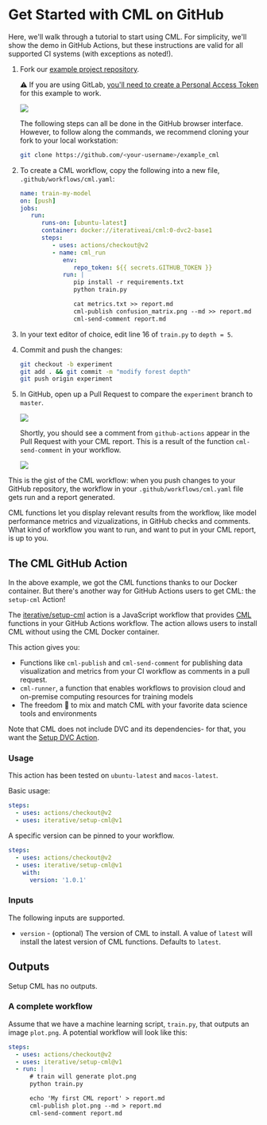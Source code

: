 # Get Started with CML on GitHub

Here, we'll walk through a tutorial to start using CML. For simplicity, we'll
show the demo in GitHub Actions, but these instructions are valid for all
supported CI systems (with exceptions as noted!).

1. Fork our
   [example project repository](https://github.com/iterative/example_cml).

   ⚠️ If you are using GitLab,
   [you'll need to create a Personal Access Token](https://github.com/iterative/cml/wiki/CML-with-GitLab#variables)
   for this example to work.

   ![](/img/fork_cml_project.png)

   The following steps can all be done in the GitHub browser interface. However,
   to follow along the commands, we recommend cloning your fork to your local
   workstation:

   ```bash
   git clone https://github.com/<your-username>/example_cml
   ```

2. To create a CML workflow, copy the following into a new file,
   `.github/workflows/cml.yaml`:

   ```yaml
   name: train-my-model
   on: [push]
   jobs:
      run:
         runs-on: [ubuntu-latest]
         container: docker://iterativeai/cml:0-dvc2-base1
         steps:
            - uses: actions/checkout@v2
            - name: cml_run
               env:
                  repo_token: ${{ secrets.GITHUB_TOKEN }}
               run: |
                  pip install -r requirements.txt
                  python train.py

                  cat metrics.txt >> report.md
                  cml-publish confusion_matrix.png --md >> report.md
                  cml-send-comment report.md
   ```

3. In your text editor of choice, edit line 16 of `train.py` to `depth = 5`.

4. Commit and push the changes:

   ```bash
   git checkout -b experiment
   git add . && git commit -m "modify forest depth"
   git push origin experiment
   ```

5. In GitHub, open up a Pull Request to compare the `experiment` branch to
   `master`.

   ![](/img/make_pr.png)

   Shortly, you should see a comment from `github-actions` appear in the Pull
   Request with your CML report. This is a result of the function
   `cml-send-comment` in your workflow.

   ![](/img/cml_first_report.png)

This is the gist of the CML workflow: when you push changes to your GitHub
repository, the workflow in your `.github/workflows/cml.yaml` file gets run and
a report generated.

CML functions let you display relevant results from the workflow, like model
performance metrics and vizualizations, in GitHub checks and comments. What kind
of workflow you want to run, and want to put in your CML report, is up to you.

## The CML GitHub Action

In the above example, we got the CML functions thanks to our Docker container.
But there's another way for GitHub Actions users to get CML: the `setup-cml`
Action!

The [iterative/setup-cml](https://github.com/iterative/setup-cml) action is a
JavaScript workflow that provides [CML](https://cml.dev/) functions in your
GitHub Actions workflow. The action allows users to install CML without using
the CML Docker container.

This action gives you:

- Functions like `cml-publish` and `cml-send-comment` for publishing data
  visualization and metrics from your CI workflow as comments in a pull request.
- `cml-runner`, a function that enables workflows to provision cloud and
  on-premise computing resources for training models
- The freedom 🦅 to mix and match CML with your favorite data science tools and
  environments

Note that CML does not include DVC and its dependencies- for that, you want the
[Setup DVC Action](https://github.com/iterative/setup-dvc).

### Usage

This action has been tested on `ubuntu-latest` and `macos-latest`.

Basic usage:

```yaml
steps:
  - uses: actions/checkout@v2
  - uses: iterative/setup-cml@v1
```

A specific version can be pinned to your workflow.

```yaml
steps:
  - uses: actions/checkout@v2
  - uses: iterative/setup-cml@v1
    with:
      version: '1.0.1'
```

### Inputs

The following inputs are supported.

- `version` - (optional) The version of CML to install. A value of `latest` will
  install the latest version of CML functions. Defaults to `latest`.

## Outputs

Setup CML has no outputs.

### A complete workflow

Assume that we have a machine learning script, `train.py`, that outputs an image
`plot.png`. A potential workflow will look like this:

```yaml
steps:
  - uses: actions/checkout@v2
  - uses: iterative/setup-cml@v1
  - run: |
      # train will generate plot.png
      python train.py

      echo 'My first CML report' > report.md
      cml-publish plot.png --md > report.md
      cml-send-comment report.md
```
